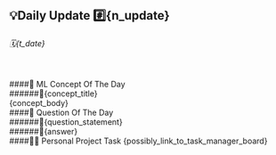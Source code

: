 ## 💡Daily Update #️⃣{n_update}
###### 🗓️{t_date}
<br />
####🤖 ML Concept Of The Day
<br />
######📖{concept_title}
<br />
{concept_body}
<br />
####🤔 Question Of The Day
<br />
######📖{question_statement}
<br />
######📝{answer}
<br />
####🧑‍💻 Personal Project Task
{possibly_link_to_task_manager_board}
